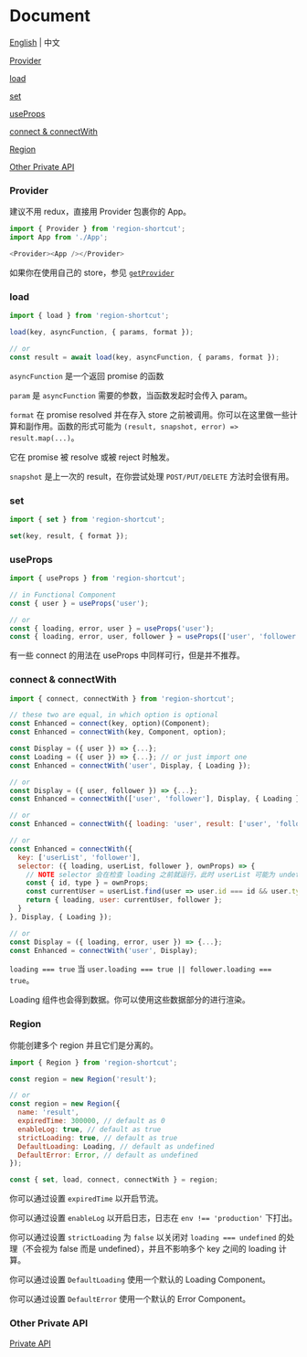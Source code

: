 # Document

[English](https://github.com/regionjs/region-core/blob/master/docs/Document.md) | 中文

[Provider](#Provider)

[load](#load)

[set](#set)

[useProps](#useProps)

[connect & connectWith](#connect--connectWith)

[Region](#Region)

[Other Private API](https://github.com/regionjs/region-core/blob/master/docs/PrivateAPI-zh_CN.md)

### Provider

建议不用 redux，直接用 Provider 包裹你的 App。

```javascript
import { Provider } from 'region-shortcut';
import App from './App';

<Provider><App /></Provider>
```

如果你在使用自己的 store，参见 [`getProvider`](https://github.com/regionjs/region-core/blob/master/docs/PrivateAPI-zh_CN.md#getProvider)

### load

```javascript
import { load } from 'region-shortcut';

load(key, asyncFunction, { params, format });

// or
const result = await load(key, asyncFunction, { params, format });
```

`asyncFunction` 是一个返回 promise 的函数

`param` 是 `asyncFunction` 需要的参数，当函数发起时会传入 param。

`format` 在 promise resolved 并在存入 store 之前被调用。你可以在这里做一些计算和副作用。函数的形式可能为 `(result, snapshot, error) => result.map(...)`。

它在 promise 被 resolve 或被 reject 时触发。

`snapshot` 是上一次的 result，在你尝试处理 `POST/PUT/DELETE` 方法时会很有用。

### set

```javascript
import { set } from 'region-shortcut';

set(key, result, { format });
```

### useProps

```javascript
import { useProps } from 'region-shortcut';

// in Functional Component
const { user } = useProps('user');

// or
const { loading, error, user } = useProps('user');
const { loading, error, user, follower } = useProps(['user', 'follower']);
```

有一些 connect 的用法在 useProps 中同样可行，但是并不推荐。

### connect & connectWith

```javascript
import { connect, connectWith } from 'region-shortcut';

// these two are equal, in which option is optional
const Enhanced = connect(key, option)(Component);
const Enhanced = connectWith(key, Component, option);

const Display = ({ user }) => {...};
const Loading = ({ user }) => {...}; // or just import one
const Enhanced = connectWith('user', Display, { Loading });

// or
const Display = ({ user, follower }) => {...};
const Enhanced = connectWith(['user', 'follower'], Display, { Loading });

// or
const Enhanced = connectWith({ loading: 'user', result: ['user', 'follower'] }, Display, { Loading });

// or
const Enhanced = connectWith({
  key: ['userList', 'follower'],
  selector: ({ loading, userList, follower }, ownProps) => {
    // NOTE selector 会在检查 loading 之前就运行，此时 userList 可能为 undefined
    const { id, type } = ownProps;
    const currentUser = userList.find(user => user.id === id && user.type === type);
    return { loading, user: currentUser, follower };
  }
}, Display, { Loading });

// or
const Display = ({ loading, error, user }) => {...};
const Enhanced = connectWith('user', Display);
```

`loading === true` 当 `user.loading === true || follower.loading === true`。

Loading 组件也会得到数据。你可以使用这些数据部分的进行渲染。

### Region

你能创建多个 region 并且它们是分离的。

```javascript
import { Region } from 'region-shortcut';

const region = new Region('result');

// or
const region = new Region({
  name: 'result',
  expiredTime: 300000, // default as 0
  enableLog: true, // default as true
  strictLoading: true, // default as true
  DefaultLoading: Loading, // default as undefined
  DefaultError: Error, // default as undefined
});

const { set, load, connect, connectWith } = region;
```

你可以通过设置 `expiredTime` 以开启节流。

你可以通过设置 `enableLog` 以开启日志，日志在 `env !== 'production'` 下打出。

你可以通过设置 `strictLoading` 为 `false` 以关闭对 `loading === undefined` 的处理（不会视为 false 而是 undefined），并且不影响多个 key 之间的 loading 计算。

你可以通过设置 `DefaultLoading` 使用一个默认的 Loading Component。

你可以通过设置 `DefaultError` 使用一个默认的 Error Component。

### Other Private API

[Private API](https://github.com/regionjs/region-core/blob/master/docs/PrivateAPI-zh_CN.md)
